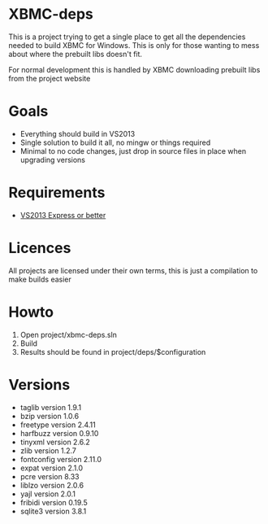 XBMC-deps
================

This is a project trying to get a single place to get all the dependencies needed to build XBMC for Windows. This is only for those wanting to mess about where the prebuilt libs doesn't fit.

For normal development this is handled by XBMC downloading prebuilt libs from the project website

Goals
========

- Everything should build in VS2013
- Single solution to build it all, no mingw or things required
- Minimal to no code changes, just drop in source files in place when upgrading versions

Requirements
======================
- [VS2013 Express or better](http://go.microsoft.com/fwlink/?LinkId=309297&clcid=0x409&slcid=0x409)

Licences
===
All projects are licensed under their own terms, this is just a compilation to make builds easier

Howto
=====
1. Open project/xbmc-deps.sln
4. Build
5. Results should be found in project/deps/$configuration

Versions
===
- taglib version 1.9.1
- bzip version 1.0.6
- freetype version 2.4.11
- harfbuzz version 0.9.10
- tinyxml version 2.6.2
- zlib version 1.2.7
- fontconfig version 2.11.0
- expat version 2.1.0
- pcre version 8.33
- liblzo version 2.0.6
- yajl version 2.0.1
- fribidi version 0.19.5
- sqlite3 version 3.8.1